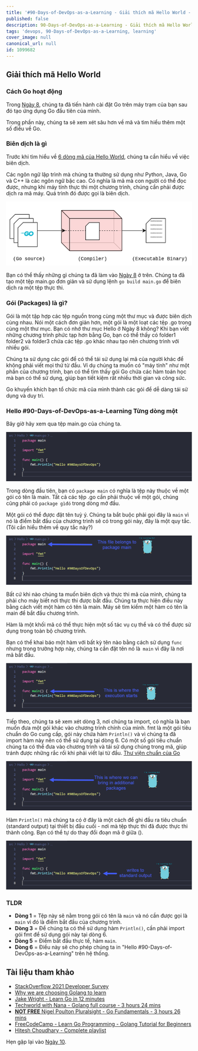 ```yaml
---
title: '#90-Days-of-DevOps-as-a-Learning - Giải thích mã Hello World - Ngày 9'
published: false
description: 90-Days-of-DevOps-as-a-Learning - Giải thích mã Hello World
tags: 'devops, 90-Days-of-DevOps-as-a-Learning, learning'
cover_image: null
canonical_url: null
id: 1099682
---
```


## Giải thích mã Hello World

### Cách Go hoạt động

Trong [Ngày 8](day08.md), chúng ta đã tiến hành cài đặt Go trên máy trạm của bạn sau đó tạo ứng dụng Go đầu tiên của mình.

Trong phần này, chúng ta sẽ xem xét sâu hơn về mã và tìm hiểu thêm một số điều về Go.

### Biên dịch là gì

Trước khi tìm hiểu về [6 dòng mã của Hello World](Go/hello.go), chúng ta cần hiểu về việc biên dịch.

Các ngôn ngữ lập trình mà chúng ta thường sử dụng như Python, Java, Go và C++ là các ngôn ngữ bậc cao. Có nghĩa là mã mà con người có thể đọc được, nhưng khi máy tính thực thi một chương trình, chúng cần phải được dịch ra mã máy. Quá trình đó được gọi là biên dịch.

![](../../Days/Images/Day9_Go1.png)

Bạn có thể thấy những gì chúng ta đã làm vào [Ngày 8](day08.md) ở trên. Chúng ta đã tạo một tệp main.go đơn giản và sử dụng lệnh `go build main.go` để biên dịch ra một tệp thực thi.

### Gói (Packages) là gì?

Gói là một tập hợp các tệp nguồn trong cùng một thư mục và được biên dịch cùng nhau. Nói một cách đơn giản hơn, một gói là một loạt các tệp .go trong cùng một thư mục. Bạn có nhớ thư mục Hello ở Ngày 8 không? Khi bạn viết những chương trình phức tạp hơn bằng Go, bạn có thể thấy có folder1 folder2 và folder3 chứa các tệp .go khác nhau tạo nên chương trình với nhiều gói.

Chúng ta sử dụng các gói để có thể tái sử dụng lại mã của người khác để không phải viết mọi thứ từ đầu. Ví dụ chúng ta muốn có "máy tính" như một phần của chương trình, bạn có thể tìm thấy gói Go chứa các hàm toán học mà bạn có thể sử dụng, giúp bạn tiết kiệm rất nhiều thời gian và công sức.

Go khuyến khích bạn tổ chức mã của mình thành các gói để dễ dàng tái sử dụng và duy trì.

### Hello #90-Days-of-DevOps-as-a-Learning Từng dòng một

Bây giờ hãy xem qua tệp main.go của chúng ta.

![](../../Days/Images/Day9_Go2.png)

Trong dòng đầu tiên, bạn có `package main` có nghĩa là tệp này thuộc về một gói có tên là main. Tất cả các tệp .go cần phải thuộc về một gói, chúng cũng phải có `package gìđó` trong dòng mở đầu.

Một gói có thể được đặt tên tuỳ ý. Chúng ta bắt buộc phải gọi đây là `main` vì nó là điểm bắt đầu của chương trình sẽ có trong gói này, đây là một quy tắc. (Tôi cần hiểu thêm về quy tắc này?)

![](../../Days/Images/Day9_Go3.png)

Bất cứ khi nào chúng ta muốn biên dịch và thực thi mã của mình, chúng ta phải cho máy biết nơi thực thi được bắt đầu. Chúng ta thực hiện điều này bằng cách viết một hàm có tên là main. Máy sẽ tìm kiếm một hàm có tên là main để bắt đầu chương trình.

Hàm là một khối mã có thể thực hiện một số tác vụ cụ thể và có thể được sử dụng trong toàn bộ chương trình.

Bạn có thể khai báo một hàm với bất kỳ tên nào bằng cách sử dụng `func` nhưng trong trường hợp này, chúng ta cần đặt tên nó là` main` vì đây là nơi mã bắt đầu.

![](../../Days/Images/Day9_Go4.png)

Tiếp theo, chúng ta sẽ xem xét dòng 3, nơi chúng ta import, có nghĩa là bạn muốn đưa một gói khác vào chương trình chính của mình. fmt là một gói tiêu chuẩn do Go cung cấp, gói này chứa hàm `Println()` và vì chúng ta đã import hàm này nên có thể sử dụng tại dòng 6. Có một số gói tiêu chuẩn chúng ta có thể đưa vào chương trình và tái sử dụng chúng trong mã, giúp tránh được những rắc rối khi phải viết lại từ đầu. [Thư viện chuẩn của Go](https://pkg.go.dev/std)

![](../../Days/Images/Day9_Go5.png)

Hàm `Println()` mà chúng ta có ở đây là một cách để ghi đầu ra tiêu chuẩn (standard output) tại thiết bị đầu cuối - nơi mà tệp thực thi đã được thực thi thành công. Bạn có thể tự do thay đổi đoạn mã ở giữa ().

![](../../Days/Images/Day9_Go6.png)

### TLDR

- **Dòng 1** = Tệp này sẽ nằm trong gói có tên là `main` và nó cần được gọi là `main` vì đó là điểm bắt đầu của chương trình.
- **Dòng 3** = Để chúng ta có thể sử dụng hàm `Println()`, cần phải import gói fmt để sử dụng gói này tại dòng 6.
- **Dòng 5** = Điểm bắt đầu thực tế, hàm `main`.
- **Dòng 6** = Điều này sẽ cho phép chúng ta in "Hello #90-Days-of-DevOps-as-a-Learning" trên hệ thống.

## Tài liệu tham khảo

- [StackOverflow 2021 Developer Survey](https://insights.stackoverflow.com/survey/2021)
- [Why we are choosing Golang to learn](https://www.youtube.com/watch?v=7pLqIIAqZD4&t=9s)
- [Jake Wright - Learn Go in 12 minutes](https://www.youtube.com/watch?v=C8LgvuEBraI&t=312s)
- [Techworld with Nana - Golang full course - 3 hours 24 mins](https://www.youtube.com/watch?v=yyUHQIec83I)
- [**NOT FREE** Nigel Poulton Pluralsight - Go Fundamentals - 3 hours 26 mins](https://www.pluralsight.com/courses/go-fundamentals)
- [FreeCodeCamp - Learn Go Programming - Golang Tutorial for Beginners](https://www.youtube.com/watch?v=YS4e4q9oBaU&t=1025s)
- [Hitesh Choudhary - Complete playlist](https://www.youtube.com/playlist?list=PLRAV69dS1uWSR89FRQGZ6q9BR2b44Tr9N)

Hẹn gặp lại vào [Ngày 10](day10.md).
